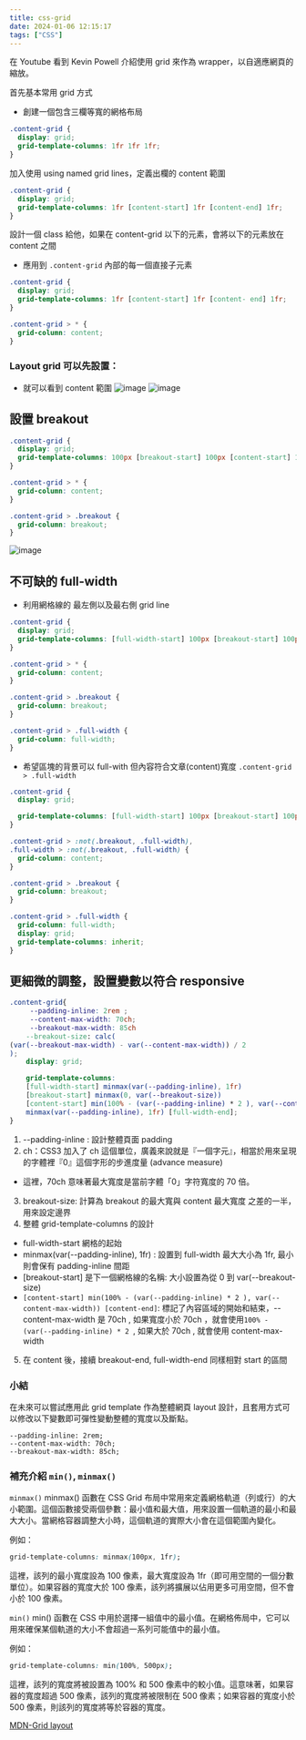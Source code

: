 ```yaml
---
title: css-grid
date: 2024-01-06 12:15:17
tags: ["CSS"]
---
```


在 Youtube 看到 Kevin Powell 介紹使用 grid 來作為 wrapper，以自適應網頁的縮放。

首先基本常用 grid 方式

- 創建一個包含三欄等寬的網格布局

```css
.content-grid {
  display: grid;
  grid-template-columns: 1fr 1fr 1fr;
}
```

加入使用 using named grid lines，定義出欄的 content 範圍

```css
.content-grid {
  display: grid;
  grid-template-columns: 1fr [content-start] 1fr [content-end] 1fr;
}
```

設計一個 class 給他，如果在 content-grid 以下的元素，會將以下的元素放在 content 之間

- 應用到 `.content-grid` 內部的每一個直接子元素

```css
.content-grid {
  display: grid;
  grid-template-columns: 1fr [content-start] 1fr [content- end] 1fr;
}

.content-grid > * {
  grid-column: content;
}
```

### Layout grid 可以先設置：

- 就可以看到 content 範圍
  ![image](https://hackmd.io/_uploads/HyCjULL_p.png)
  ![image](https://hackmd.io/_uploads/HkJWv8UO6.png)

<!-- more -->

## 設置 breakout

```css
.content-grid {
  display: grid;
  grid-template-columns: 100px [breakout-start] 100px [content-start] 1fr [content-end] 100px [breakout-end] 100px;
}

.content-grid > * {
  grid-column: content;
}

.content-grid > .breakout {
  grid-column: breakout;
}
```

![image](https://hackmd.io/_uploads/HycvDLIO6.png)

## 不可缺的 full-width

- 利用網格線的 最左側以及最右側 grid line

```css
.content-grid {
  display: grid;
  grid-template-columns: [full-width-start] 100px [breakout-start] 100px [content-start] 1fr [content-end] 100px [breakout-end] 100px [full-width-end];
}

.content-grid > * {
  grid-column: content;
}

.content-grid > .breakout {
  grid-column: breakout;
}

.content-grid > .full-width {
  grid-column: full-width;
}
```

- 希望區塊的背景可以 full-with 但內容符合文章(content)寬度
  `.content-grid > .full-width`

```css
.content-grid {
  display: grid;

  grid-template-columns: [full-width-start] 100px [breakout-start] 100px [content-start] 1fr [content-end] 100px [breakout-end] 100px [full-width-end];
}

.content-grid > :not(.breakout, .full-width),
.full-width > :not(.breakout, .full-width) {
  grid-column: content;
}

.content-grid > .breakout {
  grid-column: breakout;
}

.content-grid > .full-width {
  grid-column: full-width;
  display: grid;
  grid-template-columns: inherit;
}
```

## 更細微的調整，設置變數以符合 responsive

```css
.content-grid{
	 --padding-inline: 2rem ;
	 --content-max-width: 70ch;
	 --breakout-max-width: 85ch
	--breakout-size: calc(
(var(--breakout-max-width) - var(--content-max-width)) / 2
);
	display: grid;

	grid-template-columns:
	[full-width-start] minmax(var(--padding-inline), 1fr)
	[breakout-start] minmax(0, var(--breakout-size))
	[content-start] min(100% - (var(--padding-inline) * 2 ), var(--content-max-width)) [content-end] minmax(0, var(--breakout-size)) [breakout-end]
	minmax(var(--padding-inline), 1fr) [full-width-end];
}
```

1. --padding-inline : 設計整體頁面 padding
2. ch：CSS3 加入了 ch 這個單位，廣義來說就是『一個字元』，相當於用來呈現的字體裡『0』這個字形的步進度量 (advance measure)

- 這裡，70ch 意味著最大寬度是當前字體「0」字符寬度的 70 倍。

3. breakout-size: 計算為 breakout 的最大寬與 content 最大寬度 之差的一半，用來設定邊界
4. 整體 grid-template-columns 的設計

- full-width-start 網格的起始
- minmax(var(--padding-inline), 1fr) : 設置到 full-width 最大大小為 1fr, 最小則會保有 padding-inline 間距
- [breakout-start] 是下一個網格線的名稱: 大小設置為從 0 到 var(--breakout-size)
- `[content-start] min(100% - (var(--padding-inline) * 2 ), var(--content-max-width)) [content-end]`: 標記了內容區域的開始和結束，--content-max-width 是 70ch , 如果寬度小於 70ch ，就會使用`100% - (var(--padding-inline) * 2 `, 如果大於 70ch , 就會使用 content-max-width

5. 在 content 後，接續 breakout-end, full-width-end 同樣相對 start 的區間

### 小結

在未來可以嘗試應用此 grid template 作為整體網頁 layout 設計，且套用方式可以修改以下變數即可彈性變動整體的寬度以及斷點。

```
--padding-inline: 2rem;
--content-max-width: 70ch;
--breakout-max-width: 85ch;
```

### 補充介紹 `min()`, `minmax()`

`minmax()`
minmax() 函數在 CSS Grid 布局中常用來定義網格軌道（列或行）的大小範圍。這個函數接受兩個參數：最小值和最大值，用來設置一個軌道的最小和最大大小。當網格容器調整大小時，這個軌道的實際大小會在這個範圍內變化。

例如：

```css
grid-template-columns: minmax(100px, 1fr);
```

這裡，該列的最小寬度設為 100 像素，最大寬度設為 1fr（即可用空間的一個分數單位）。如果容器的寬度大於 100 像素，該列將擴展以佔用更多可用空間，但不會小於 100 像素。

`min()`
min() 函數在 CSS 中用於選擇一組值中的最小值。在網格佈局中，它可以用來確保某個軌道的大小不會超過一系列可能值中的最小值。

例如：

```css
grid-template-columns: min(100%, 500px);
```

這裡，該列的寬度將被設置為 100% 和 500 像素中的較小值。這意味著，如果容器的寬度超過 500 像素，該列的寬度將被限制在 500 像素；如果容器的寬度小於 500 像素，則該列的寬度將等於容器的寬度。

[MDN-Grid layout](https://developer.mozilla.org/en-US/docs/Web/CSS/CSS_grid_layout/Grid_layout_using_named_grid_lines)
